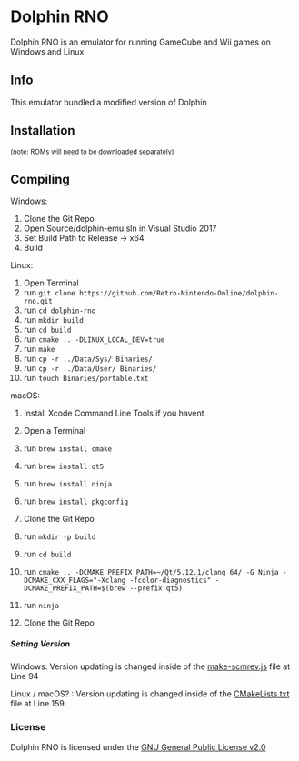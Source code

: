 # Dolphin RNO

Dolphin RNO is an emulator for running GameCube and Wii games on Windows and Linux


## Info
This emulator bundled a modified version of Dolphin

## Installation
<sub>(note: ROMs will need to be downloaded separately)</sub>

## Compiling

Windows:
1) Clone the Git Repo
2) Open Source/dolphin-emu.sln in Visual Studio 2017
3) Set Build Path to Release -> x64
4) Build

Linux:
1) Open Terminal
1) run `git clone https://github.com/Retro-Nintendo-Online/dolphin-rno.git`
2) run `cd dolphin-rno`
3) run `mkdir build`
4) run `cd build`
5) run `cmake .. -DLINUX_LOCAL_DEV=true`
6) run `make`
7) run `cp -r ../Data/Sys/ Binaries/`
8) run `cp -r ../Data/User/ Binaries/`
9) run `touch Binaries/portable.txt`

macOS:
1) Install Xcode Command Line Tools if you havent
2) Open a Terminal
3) run `brew install cmake`
4) run `brew install qt5`
5) run `brew install ninja`
6) run `brew install pkgconfig`
6) Clone the Git Repo
7) run `mkdir -p build`
8) run `cd build`
9) run `cmake .. -DCMAKE_PREFIX_PATH=~/Qt/5.12.1/clang_64/ -G Ninja -DCMAKE_CXX_FLAGS="-Xclang -fcolor-diagnostics" -DCMAKE_PREFIX_PATH=$(brew --prefix qt5)`
10) run `ninja`

1) Clone the Git Repo
##### Setting Version

Windows:
Version updating is changed inside of the [make-scmrev.js](Source/Core/Common/make_scmrev.h.js) file at Line 94

Linux / macOS? :
Version updating is changed inside of the [CMakeLists.txt](CMakeLists.txt) file at Line 159

### License
Dolphin RNO is licensed under the [GNU General Public License v2.0](license.txt)
